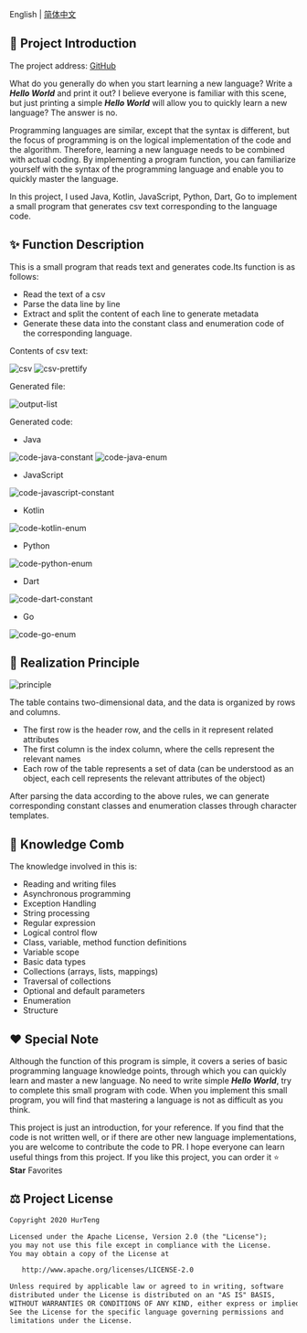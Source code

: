 English | [简体中文](./README-zh_CN.md)

## 💎 Project Introduction

The project address: [GitHub](https://github.com/HurTeng/ErrorCode)

What do you generally do when you start learning a new language? Write a ***Hello World*** and print it out?
I believe everyone is familiar with this scene, but just printing a simple ***Hello World*** will allow you to quickly learn a new language? The answer is no.

Programming languages are similar, except that the syntax is different, but the focus of programming is on the logical implementation of the code and the algorithm.
Therefore, learning a new language needs to be combined with actual coding. By implementing a program function, you can familiarize yourself with the syntax of the programming language and enable you to quickly master the language.

In this project, I used Java, Kotlin, JavaScript, Python, Dart, Go to implement a small program that generates csv text corresponding to the language code.

## ✨ Function Description

This is a small program that reads text and generates code.Its function is as follows:

- Read the text of a csv
- Parse the data line by line
- Extract and split the content of each line to generate metadata
- Generate these data into the constant class and enumeration code of the corresponding language.

Contents of csv text:

![csv](./img/csv.png)
![csv-prettify](./img/csv-prettify.png)

Generated file:

![output-list](./img/output-list.png)

Generated code:

- Java

![code-java-constant](./img/code-java-constant.png)
![code-java-enum](./img/code-java-enum.png)

- JavaScript

![code-javascript-constant](./img/code-javascript-constant.png)

- Kotlin

![code-kotlin-enum](./img/code-kotlin-enum.png)

- Python

![code-python-enum](./img/code-python-enum.png)

- Dart

![code-dart-constant](./img/code-dart-constant.png)

- Go

![code-go-enum](./img/code-go-enum.png)

## 🔑 Realization Principle

![principle](./img/principle.png)

The table contains two-dimensional data, and the data is organized by rows and columns.

- The first row is the header row, and the cells in it represent related attributes
- The first column is the index column, where the cells represent the relevant names
- Each row of the table represents a set of data (can be understood as an object, each cell represents the relevant attributes of the object)

After parsing the data according to the above rules, we can generate corresponding constant classes and enumeration classes through character templates.

## 📖 Knowledge Comb

The knowledge involved in this is:

- Reading and writing files
- Asynchronous programming
- Exception Handling
- String processing
- Regular expression
- Logical control flow
- Class, variable, method function definitions
- Variable scope
- Basic data types
- Collections (arrays, lists, mappings)
- Traversal of collections
- Optional and default parameters
- Enumeration
- Structure

## ❤️ Special Note

Although the function of this program is simple, it covers a series of basic programming language knowledge points, through which you can quickly learn and master a new language.
No need to write simple ***Hello World***, try to complete this small program with code. When you implement this small program, you will find that mastering a language is not as difficult as you think.

This project is just an introduction, for your reference. If you find that the code is not written well, or if there are other new language implementations, you are welcome to contribute the code to PR.
I hope everyone can learn useful things from this project. If you like this project, you can order it ⭐️️ **Star** Favorites

## ⚖️ Project License

```html
Copyright 2020 HurTeng

Licensed under the Apache License, Version 2.0 (the "License");
you may not use this file except in compliance with the License.
You may obtain a copy of the License at

   http://www.apache.org/licenses/LICENSE-2.0

Unless required by applicable law or agreed to in writing, software
distributed under the License is distributed on an "AS IS" BASIS,
WITHOUT WARRANTIES OR CONDITIONS OF ANY KIND, either express or implied.
See the License for the specific language governing permissions and
limitations under the License.
```
